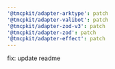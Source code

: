 ```yaml
---
'@tmcpkit/adapter-arktype': patch
'@tmcpkit/adapter-valibot': patch
'@tmcpkit/adapter-zod-v3': patch
'@tmcpkit/adapter-zod': patch
'@tmcpkit/adapter-effect': patch
---
```


fix: update readme
